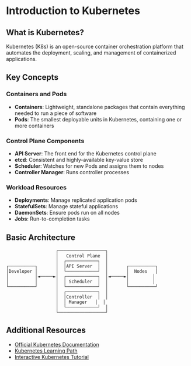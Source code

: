 # Introduction to Kubernetes

## What is Kubernetes?

Kubernetes (K8s) is an open-source container orchestration platform that automates the deployment, scaling, and management of containerized applications.

## Key Concepts

### Containers and Pods
- **Containers**: Lightweight, standalone packages that contain everything needed to run a piece of software
- **Pods**: The smallest deployable units in Kubernetes, containing one or more containers

### Control Plane Components
- **API Server**: The front end for the Kubernetes control plane
- **etcd**: Consistent and highly-available key-value store
- **Scheduler**: Watches for new Pods and assigns them to nodes
- **Controller Manager**: Runs controller processes

### Workload Resources
- **Deployments**: Manage replicated application pods
- **StatefulSets**: Manage stateful applications
- **DaemonSets**: Ensure pods run on all nodes
- **Jobs**: Run-to-completion tasks

## Basic Architecture

```
                   ┌──────────────────┐
                   │   Control Plane  │
                   │  ┌────────────┐  │
┌──────────┐       │  │API Server  │  │       ┌──────────┐
│Developer │       │  └────────────┘  │       │  Nodes   │
│          │◄─────►│  ┌────────────┐  │◄─────►│         │
│          │       │  │ Scheduler  │  │       │         │
└──────────┘       │  └────────────┘  │       └──────────┘
                   │  ┌────────────┐  │
                   │  │Controller  │  │
                   │  │ Manager   │  │
                   │  └────────────┘  │
                   └──────────────────┘
```

## Additional Resources

- [Official Kubernetes Documentation](https://kubernetes.io/docs/concepts/)
- [Kubernetes Learning Path](https://kubernetes.io/training/)
- [Interactive Kubernetes Tutorial](https://kubernetes.io/docs/tutorials/kubernetes-basics/)